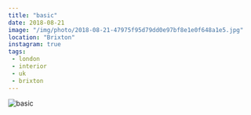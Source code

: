 ```yaml
---
title: "basic"
date: 2018-08-21
image: "/img/photo/2018-08-21-47975f95d79dd0e97bf8e1e0f648a1e5.jpg"
location: "Brixton"
instagram: true
tags:
 - london
 - interior
 - uk
 - brixton
---
```


![basic](/img/photo/2018-08-21-47975f95d79dd0e97bf8e1e0f648a1e5.jpg)
